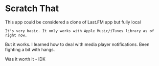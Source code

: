 # Scratch That

This app could be considered a clone of Last.FM app but fully local

    It's very basic. It only works with Apple Music/iTunes library as of right now.

But it works. I learned how to deal with media player notifications. Been fighting a bit with hangs.

Was it worth it - IDK 
